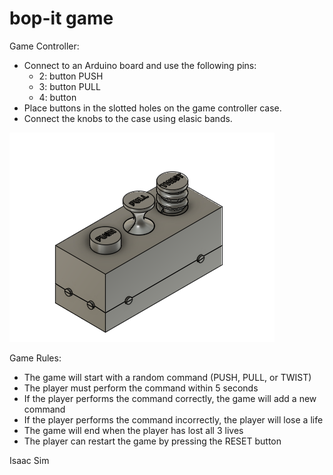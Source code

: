 # bop-it game

Game Controller:
- Connect to an Arduino board and use the following pins:
  - 2: button PUSH
  - 3: button PULL
  - 4: button 
- Place buttons in the slotted holes on the game controller case.
- Connect the knobs to the case using elasic bands.

![BopIt.png](BopIt.png)

Game Rules:
- The game will start with a random command (PUSH, PULL, or TWIST)
- The player must perform the command within 5 seconds
- If the player performs the command correctly, the game will add a new command
- If the player performs the command incorrectly, the player will lose a life
- The game will end when the player has lost all 3 lives
- The player can restart the game by pressing the RESET button


Isaac Sim